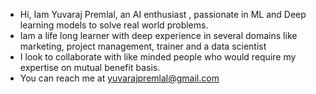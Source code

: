 - Hi, Iam Yuvaraj Premlal, an AI enthusiast , passionate in ML and Deep learning models to solve real world problems.
- Iam a life long learner with deep experience in several domains like marketing, project management, trainer and a data scientist
- I look to collaborate with like minded people who would require my expertise on mutual benefit basis.
- You can reach me at yuvarajpremlal@gmail.com

<!---
Yuvaraj-Premlal/Yuvaraj-Premlal is a ✨ special ✨ repository because its `README.md` (this file) appears on your GitHub profile.
You can click the Preview link to take a look at your changes.
--->
